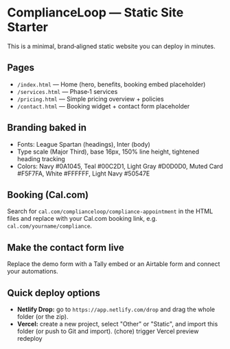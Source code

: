 
# ComplianceLoop — Static Site Starter

This is a minimal, brand‑aligned static website you can deploy in minutes.

## Pages
- `/index.html` — Home (hero, benefits, booking embed placeholder)
- `/services.html` — Phase‑1 services
- `/pricing.html` — Simple pricing overview + policies
- `/contact.html` — Booking widget + contact form placeholder

## Branding baked in
- Fonts: League Spartan (headings), Inter (body)
- Type scale (Major Third), base 16px, 150% line height, tightened heading tracking
- Colors: Navy #0A1045, Teal #00C2D1, Light Gray #D0D0D0, Muted Card #F5F7FA, White #FFFFFF, Light Navy #50547E

## Booking (Cal.com)
Search for `cal.com/complianceloop/compliance-appointment` in the HTML files and replace with your Cal.com booking link, e.g. `cal.com/yourname/compliance`.

## Make the contact form live
Replace the demo form with a Tally embed or an Airtable form and connect your automations.

## Quick deploy options
- **Netlify Drop:** go to `https://app.netlify.com/drop` and drag the whole folder (or the zip).
- **Vercel:** create a new project, select "Other" or "Static", and import this folder (or push to Git and import).
(chore) trigger Vercel preview redeploy
